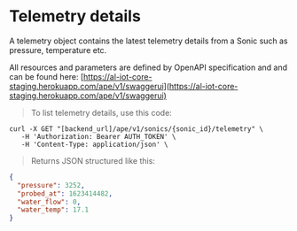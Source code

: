 # Telemetry details

A telemetry object contains the latest telemetry details from a Sonic such as
pressure, temperature etc.

All resources and parameters are defined by OpenAPI specification and
and can be found here: [https://al-iot-core-staging.herokuapp.com/ape/v1/swaggerui](https://al-iot-core-staging.herokuapp.com/ape/v1/swaggerui)

> To list telemetry details, use this code:

```shell
curl -X GET "[backend_url]/ape/v1/sonics/{sonic_id}/telemetry" \
   -H 'Authorization: Bearer AUTH_TOKEN' \
   -H 'Content-Type: application/json' \
```
> Returns JSON structured like this:

```json
{
  "pressure": 3252,
  "probed_at": 1623414482,
  "water_flow": 0,
  "water_temp": 17.1
}
```
